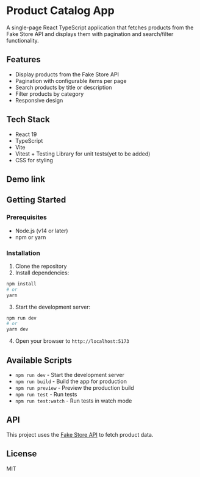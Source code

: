 # Product Catalog App

A single-page React TypeScript application that fetches products from the Fake Store API and displays them with pagination and search/filter functionality.

## Features

- Display products from the Fake Store API
- Pagination with configurable items per page
- Search products by title or description
- Filter products by category
- Responsive design

## Tech Stack

- React 19
- TypeScript
- Vite
- Vitest + Testing Library for unit tests(yet to be added)
- CSS for styling

## Demo link

## Getting Started

### Prerequisites

- Node.js (v14 or later)
- npm or yarn

### Installation

1. Clone the repository
2. Install dependencies:

```bash
npm install
# or
yarn
```

3. Start the development server:

```bash
npm run dev
# or
yarn dev
```

4. Open your browser to `http://localhost:5173`

## Available Scripts

- `npm run dev` - Start the development server
- `npm run build` - Build the app for production
- `npm run preview` - Preview the production build
- `npm run test` - Run tests
- `npm run test:watch` - Run tests in watch mode

## API

This project uses the [Fake Store API](https://fakestoreapi.com/) to fetch product data.

## License

MIT
